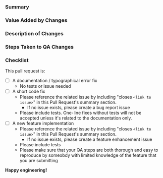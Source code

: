 <!-- Make sure that your title neatly summarizes the proposed changes -->

### Summary
<!-- Provide a short overview of the changes -->

### Value Added by Changes
<!-- Describe where and how the changes add value -->

### Description of Changes
<!-- Describe the changes in detail -->

### Steps Taken to QA Changes
<!-- Describe the steps that you have taken to make sure that your changes work as intended without breaking other functionality. These steps should be reproducible and easy to follow for other QA testers-->

### Checklist
<!-- go over following points. check them with an `x` if they do apply, (they turn into clickable checkboxes once the PR is submitted, so no need to do everything at once)

-->

This pull request is:

- [ ] A documentation / typographical error fix
	- No tests or issue needed
- [ ] A short code fix
	- Please reference the related issue by including "closes `<link to issue>`" in this Pull Request's summary section. 
        - If no issue exists, please create a bug report issue 
	- Please include tests. One-line fixes without tests will not be accepted unless it's related to the documentation only.
- [ ] A new feature implementation
	- Please reference the related issue by including "closes `<link to issue>`" in this Pull Request's summary section. 
        - If no issue exists, please create a feature enhancement issue 
	- Please include tests
    - Please make sure that your QA steps are both thorough and easy to reproduce by someobdy with limited knowledge of the feature that you are submitting


**Happy engineering!**
